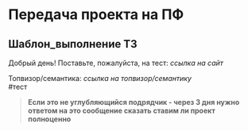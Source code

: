 # Передача проекта на ПФ

## Шаблон_выполнение ТЗ
Добрый день!
Поставьте, пожалуйста, на тест: _ссылка на сайт_

Топвизор/семантика:  _ссылка на топвизор/семантику_  
#тест

>__Если это не углубляющийся подрядчик - через 3 дня нужно ответом на это сообщение сказать ставим ли проект полноценно__